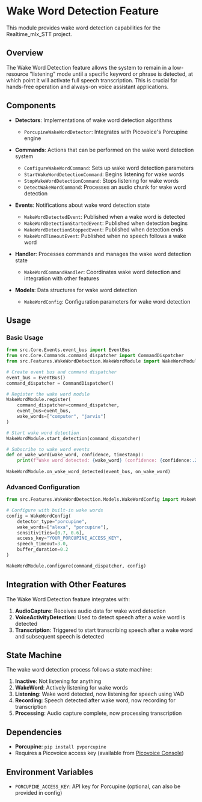 # Wake Word Detection Feature

This module provides wake word detection capabilities for the Realtime_mlx_STT project.

## Overview

The Wake Word Detection feature allows the system to remain in a low-resource "listening" mode until a specific keyword or phrase is detected, at which point it will activate full speech transcription. This is crucial for hands-free operation and always-on voice assistant applications.

## Components

- **Detectors**: Implementations of wake word detection algorithms
  - `PorcupineWakeWordDetector`: Integrates with Picovoice's Porcupine engine
  
- **Commands**: Actions that can be performed on the wake word detection system
  - `ConfigureWakeWordCommand`: Sets up wake word detection parameters
  - `StartWakeWordDetectionCommand`: Begins listening for wake words
  - `StopWakeWordDetectionCommand`: Stops listening for wake words
  - `DetectWakeWordCommand`: Processes an audio chunk for wake word detection
  
- **Events**: Notifications about wake word detection state
  - `WakeWordDetectedEvent`: Published when a wake word is detected
  - `WakeWordDetectionStartedEvent`: Published when detection begins
  - `WakeWordDetectionStoppedEvent`: Published when detection ends
  - `WakeWordTimeoutEvent`: Published when no speech follows a wake word
  
- **Handler**: Processes commands and manages the wake word detection state
  - `WakeWordCommandHandler`: Coordinates wake word detection and integration with other features
  
- **Models**: Data structures for wake word detection
  - `WakeWordConfig`: Configuration parameters for wake word detection

## Usage

### Basic Usage

```python
from src.Core.Events.event_bus import EventBus
from src.Core.Commands.command_dispatcher import CommandDispatcher
from src.Features.WakeWordDetection.WakeWordModule import WakeWordModule

# Create event bus and command dispatcher
event_bus = EventBus()
command_dispatcher = CommandDispatcher()

# Register the wake word module
WakeWordModule.register(
    command_dispatcher=command_dispatcher,
    event_bus=event_bus,
    wake_words=["computer", "jarvis"]
)

# Start wake word detection
WakeWordModule.start_detection(command_dispatcher)

# Subscribe to wake word events
def on_wake_word(wake_word, confidence, timestamp):
    print(f"Wake word detected: {wake_word} (confidence: {confidence:.2f})")
    
WakeWordModule.on_wake_word_detected(event_bus, on_wake_word)
```

### Advanced Configuration

```python
from src.Features.WakeWordDetection.Models.WakeWordConfig import WakeWordConfig

# Configure with built-in wake words
config = WakeWordConfig(
    detector_type="porcupine",
    wake_words=["alexa", "porcupine"],
    sensitivities=[0.7, 0.6],
    access_key="YOUR_PORCUPINE_ACCESS_KEY",
    speech_timeout=3.0,
    buffer_duration=0.2
)

WakeWordModule.configure(command_dispatcher, config)
```

## Integration with Other Features

The Wake Word Detection feature integrates with:

1. **AudioCapture**: Receives audio data for wake word detection
2. **VoiceActivityDetection**: Used to detect speech after a wake word is detected
3. **Transcription**: Triggered to start transcribing speech after a wake word and subsequent speech is detected

## State Machine

The wake word detection process follows a state machine:

1. **Inactive**: Not listening for anything
2. **WakeWord**: Actively listening for wake words
3. **Listening**: Wake word detected, now listening for speech using VAD
4. **Recording**: Speech detected after wake word, now recording for transcription
5. **Processing**: Audio capture complete, now processing transcription

## Dependencies

- **Porcupine**: `pip install pvporcupine`
- Requires a Picovoice access key (available from [Picovoice Console](https://console.picovoice.ai/))

## Environment Variables

- `PORCUPINE_ACCESS_KEY`: API key for Porcupine (optional, can also be provided in config)